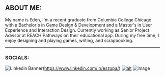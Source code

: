 ## ABOUT ME:
My name is Eden, I'm a recent graduate from Columbia College Chicago with a Bachelor's in Game Design & Development and a Master's in User Experience and Interaction Design. 
Currently working as Senior Project Advisor at REACH Pathways on their educational app.
During my free time, I enjoy designing and playing games, writing, and scrapbooking. 

***
### SOCIALS:

![Linkedin Banner](https://img.shields.io/badge/LinkedIn-0077B5?style=for-the-badge&logo=linkedin&logoColor=white)(https://www.linkedin.com/in/eszopa/)
[![alt](https://img.shields.io/badge/LinkedIn-0077B5?style=for-the-badge&logo=linkedin&logoColor=white)](https://www.linkedin.com/in/eszopa/)
![image]({BadgeURLHere})


<!--
**Eszopa02/Eszopa02** is a ✨ _special_ ✨ repository because its `README.md` (this file) appears on your GitHub profile.

Here are some ideas to get you started:

- 🔭 I’m currently working on ...
- 🌱 I’m currently learning ...
- 👯 I’m looking to collaborate on ...
- 🤔 I’m looking for help with ...
- 💬 Ask me about ...
- 📫 How to reach me: ...
- 😄 Pronouns: ...
- ⚡ Fun fact: ...
-->

